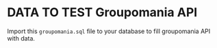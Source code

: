 # DATA TO TEST Groupomania API

Import this `groupomania.sql` file to your database to fill groupomania API with data.     